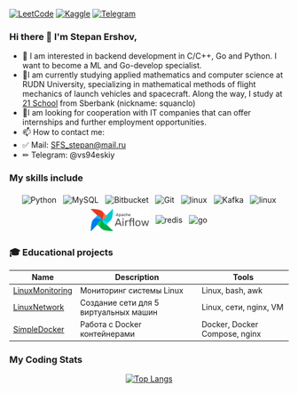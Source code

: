 [![LeetCode](https://img.shields.io/badge/LeetCode-000000?style=for-the-badge&logo=LeetCode&logoColor=#d16c06)](https://leetcode.com/u/stepanershov/)
[![Kaggle](https://img.shields.io/badge/Kaggle-035a7d?style=for-the-badge&logo=kaggle&logoColor=white)](https://www.kaggle.com/stepanershov)
[![Telegram](https://img.shields.io/badge/Telegram-2CA5E0?style=for-the-badge&logo=telegram&logoColor=white)](https://t.me/vs94eskiy)
### Hi there 👋 I'm Stepan Ershov,
- 👀 I am interested in backend development in C/C++, Go and Python. I want to become a ML and Go-develop specialist.
- 🌱I am currently studying applied mathematics and computer science at RUDN University, specializing in mathematical methods of flight mechanics of launch vehicles and spacecraft. Along the way, I study at [21 School](https://21-school.ru) from Sberbank (nickname: squanclo)
- 💞️I am looking for cooperation with IT companies that can offer internships and further employment opportunities.
- 📫 How to contact me:
- ✅ Mail: SFS_stepan@mail.ru
- ✏ Telegram: @vs94eskiy

### My skills include

<p align="center">
    <img title="Python" alt="Python" src="https://raw.githubusercontent.com/Thomas-George-T/Thomas-George-T/master/assets/python.svg" width="40" height="40" style="vertical-align:middle; margin:4px"/>
    <img title="MySQL" alt="MySQL" src="https://raw.githubusercontent.com/Thomas-George-T/Thomas-George-T/master/assets/mysql.svg" width="40" height="40" style="vertical-align:middle; margin:4px"/>
    <img title="Bitbucket" alt="Bitbucket" src="https://raw.githubusercontent.com/Thomas-George-T/Thomas-George-T/master/assets/bitbucket.svg" height="40" style="vertical-align:middle; margin:4px"/>
    <img title="Git" alt="Git" src="https://raw.githubusercontent.com/Thomas-George-T/Thomas-George-T/master/assets/git.svg" width="70" height="40" style="vertical-align:middle; margin:4px"/>
    <img title="jira" alt="linux" src="https://raw.githubusercontent.com/Thomas-George-T/Thomas-George-T/master/assets/jira.svg" width="40" style="vertical-align:middle; margin:4px"/>
    <img title="Kafka" alt="Kafka" src="https://raw.githubusercontent.com/Thomas-George-T/Thomas-George-T/master/assets/kafka.svg" width="105" height="40" style="vertical-align:middle; margin:4px"/>
    <img title="linux" alt="linux" src="https://raw.githubusercontent.com/Thomas-George-T/Thomas-George-T/master/assets/linux-tux.svg" width="40" style="vertical-align:middle; margin:4px"/>
    <img title="airflow" alt="airflow" src="https://github.com/Thomas-George-T/Thomas-George-T/blob/master/assets/airflow.svg" width="105" height="40" style="vertical-align:middle; margin:4px"/>
    <img title="redis" alt="redis" src="https://img.shields.io/badge/redis-%23DD0031.svg" width="105" height="40" style="vertical-align:middle; margin:4px"/>
    <img title="go" alt="go" src="https://github.com/simple-icons/simple-icons/blob/develop/icons/go.svg" width="50" height="50" style="vertical-align:middle; margin:4px"/>
</p>

### 🎓 Educational projects

| Name | Description | Tools |
| --- | --- | --- |
| [LinuxMonitoring](https://github.com/YaBear/LinuxMonitoringhttps://github.com/StepanErshov/D01_Linux-1/tree/main/src) | Мониторинг системы Linux | Linux, bash, awk |
| [LinuxNetwork](https://github.com/StepanErshov/LinuxNetwork#) | Создание сети для 5 виртуальных машин | Linux, сети, nginx, VM |
| [SimpleDocker](https://github.com/StepanErshov/SimpleDocker?tab=readme-ov-file) | Работа с Docker контейнерами | Docker, Docker Compose, nginx |

### My Coding Stats

<div align="center">

[![Top Langs](https://github-readme-stats.vercel.app/api/top-langs/?username=StepanErshov&layout=compact&hide_border=true&hide=html,css,javascript&theme=radical)](https://github.com/StepanErshov)

</div>
<!---
StepanErshov/StepanErshov is a ✨ special ✨ repository because its `README.md` (this file) appears on your GitHub profile.
You can click the Preview link to take a look at your changes.
--->
